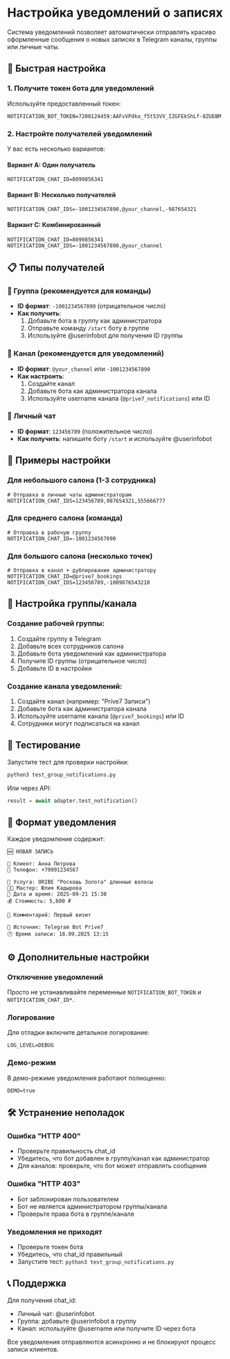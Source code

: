 # Настройка уведомлений о записях

Система уведомлений позволяет автоматически отправлять красиво оформленные сообщения о новых записях в Telegram каналы, группы или личные чаты.

## 🚀 Быстрая настройка

### 1. Получите токен бота для уведомлений

Используйте предоставленный токен:
```
NOTIFICATION_BOT_TOKEN=7200124459:AAFvVPdko_f5t53VV_IZGFEkShLf-8ZUEBM
```

### 2. Настройте получателей уведомлений

У вас есть несколько вариантов:

#### Вариант A: Один получатель
```env
NOTIFICATION_CHAT_ID=8099856341
```

#### Вариант B: Несколько получателей
```env
NOTIFICATION_CHAT_IDS=-1001234567890,@your_channel,-987654321
```

#### Вариант C: Комбинированный
```env
NOTIFICATION_CHAT_ID=8099856341
NOTIFICATION_CHAT_IDS=-1001234567890,@your_channel
```

## 📋 Типы получателей

### 🏢 Группа (рекомендуется для команды)
- **ID формат**: `-1001234567890` (отрицательное число)
- **Как получить**: 
  1. Добавьте бота в группу как администратора
  2. Отправьте команду `/start` боту в группе
  3. Используйте @userinfobot для получения ID группы

### 📢 Канал (рекомендуется для уведомлений)
- **ID формат**: `@your_channel` или `-1001234567890`
- **Как настроить**:
  1. Создайте канал
  2. Добавьте бота как администратора канала
  3. Используйте username канала (`@prive7_notifications`) или ID

### 👤 Личный чат
- **ID формат**: `123456789` (положительное число)
- **Как получить**: напишите боту `/start` и используйте @userinfobot

## 🔧 Примеры настройки

### Для небольшого салона (1-3 сотрудника)
```env
# Отправка в личные чаты администраторам
NOTIFICATION_CHAT_IDS=123456789,987654321,555666777
```

### Для среднего салона (команда)
```env
# Отправка в рабочую группу
NOTIFICATION_CHAT_ID=-1001234567890
```

### Для большого салона (несколько точек)
```env
# Отправка в канал + дублирование администратору
NOTIFICATION_CHAT_ID=@prive7_bookings
NOTIFICATION_CHAT_IDS=123456789,-1009876543210
```

## 📱 Настройка группы/канала

### Создание рабочей группы:
1. Создайте группу в Telegram
2. Добавьте всех сотрудников салона
3. Добавьте бота уведомлений как администратора
4. Получите ID группы (отрицательное число)
5. Добавьте ID в настройки

### Создание канала уведомлений:
1. Создайте канал (например: "Prive7 Записи")
2. Добавьте бота как администратора канала
3. Используйте username канала (`@prive7_bookings`) или ID
4. Сотрудники могут подписаться на канал

## 🧪 Тестирование

Запустите тест для проверки настройки:
```bash
python3 test_group_notifications.py
```

Или через API:
```python
result = await adapter.test_notification()
```

## 📄 Формат уведомления

Каждое уведомление содержит:
```
🆕 НОВАЯ ЗАПИСЬ

👤 Клиент: Анна Петрова
📱 Телефон: +79991234567

💅 Услуга: ORIBE "Роскошь Золота" длинные волосы
👩‍💼 Мастер: Юлия Кадырова
📅 Дата и время: 2025-09-21 15:30
💰 Стоимость: 5,600 ₽

💬 Комментарий: Первый визит

📲 Источник: Telegram Bot Prive7
🕐 Время записи: 18.09.2025 13:15
```

## ⚙️ Дополнительные настройки

### Отключение уведомлений
Просто не устанавливайте переменные `NOTIFICATION_BOT_TOKEN` и `NOTIFICATION_CHAT_ID*`.

### Логирование
Для отладки включите детальное логирование:
```env
LOG_LEVEL=DEBUG
```

### Демо-режим
В демо-режиме уведомления работают полноценно:
```env
DEMO=true
```

## 🛠️ Устранение неполадок

### Ошибка "HTTP 400"
- Проверьте правильность chat_id
- Убедитесь, что бот добавлен в группу/канал как администратор
- Для каналов: проверьте, что бот может отправлять сообщения

### Ошибка "HTTP 403"
- Бот заблокирован пользователем
- Бот не является администратором группы/канала
- Проверьте права бота в группе/канале

### Уведомления не приходят
- Проверьте токен бота
- Убедитесь, что chat_id правильный
- Запустите тест: `python3 test_group_notifications.py`

## 📞 Поддержка

Для получения chat_id:
- Личный чат: @userinfobot
- Группа: добавьте @userinfobot в группу
- Канал: используйте @username или получите ID через бота

Все уведомления отправляются асинхронно и не блокируют процесс записи клиентов.
